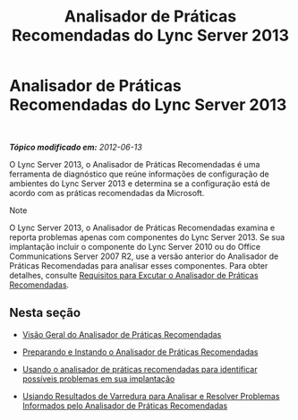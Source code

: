 ﻿---
title: Analisador de Práticas Recomendadas do Lync Server 2013
TOCTitle: Analisador de Práticas Recomendadas do Lync Server 2013
ms:assetid: 3124be9d-ad21-4a70-9c21-d2fc1adb3386
ms:mtpsurl: https://technet.microsoft.com/pt-br/library/Gg558584(v=OCS.15)
ms:contentKeyID: 49306292
ms.date: 05/19/2016
mtps_version: v=OCS.15
ms.translationtype: HT
---

# Analisador de Práticas Recomendadas do Lync Server 2013

 

_**Tópico modificado em:** 2012-06-13_

O Lync Server 2013, o Analisador de Práticas Recomendadas é uma ferramenta de diagnóstico que reúne informações de configuração de ambientes do Lync Server 2013 e determina se a configuração está de acordo com as práticas recomendadas da Microsoft.

> [!NOTE]  
> O Lync Server 2013, o Analisador de Práticas Recomendadas examina e reporta problemas apenas com componentes do Lync Server 2013. Se sua implantação incluir o componente do Lync Server 2010 ou do Office Communications Server 2007 R2, use a versão anterior do Analisador de Práticas Recomendadas para analisar esses componentes. Para obter detalhes, consulte <a href="lync-server-2013-requirements-for-running-best-practices-analyzer.md">Requisitos para Excutar o Analisador de Práticas Recomendadas</a>.

## Nesta seção

  - [Visão Geral do Analisador de Práticas Recomendadas](lync-server-2013-overview-of-best-practices-analyzer.md)

  - [Preparando e Instando o Analisador de Práticas Recomendadas](lync-server-2013-preparing-for-and-installing-best-practices-analyzer.md)

  - [Usando o analisador de práticas recomendadas para identificar possíveis problemas em sua implantação](lync-server-2013-using-best-practices-analyzer-to-identify-potential-issues-in-your-deployment.md)

  - [Usiando Resultados de Varredura para Analisar e Resolver Problemas Informados pelo Analisador de Práticas Recomendadas](lync-server-2013-using-scan-results-to-analyze-and-resolve-issues-reported-by-best-practices-analyzer.md)

